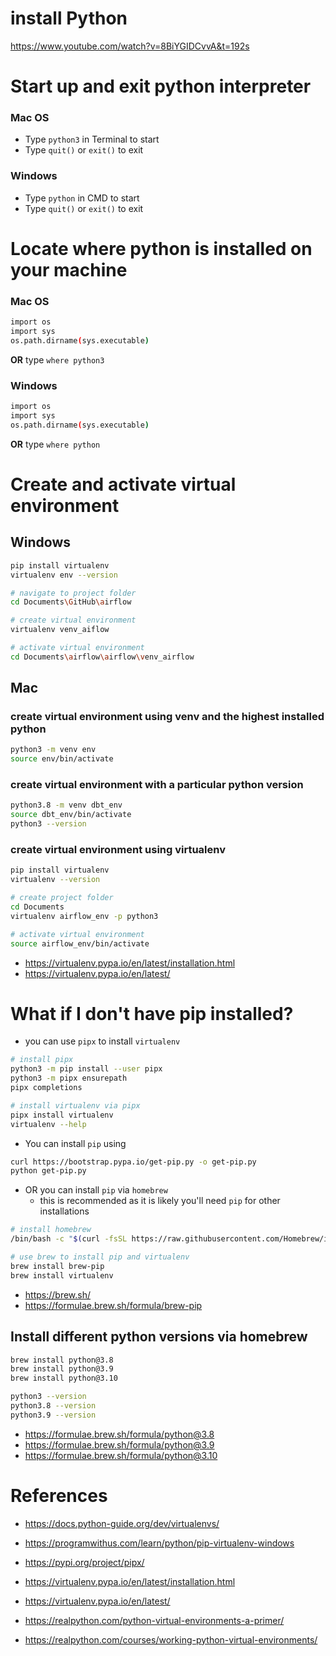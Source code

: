 
# install Python
https://www.youtube.com/watch?v=8BiYGIDCvvA&t=192s

# Start up and exit python interpreter

### Mac OS
* Type `python3` in Terminal to start
* Type `quit()` or `exit()` to exit


### Windows
* Type `python` in CMD to start
* Type `quit()` or `exit()` to exit

# Locate where python is installed on your machine

### Mac OS
```bash
import os
import sys
os.path.dirname(sys.executable)
```

**OR** type `where python3`

### Windows
```bash
import os
import sys
os.path.dirname(sys.executable)
```

**OR** type `where python`


# Create and activate virtual environment

## Windows
```bash
pip install virtualenv
virtualenv env --version

# navigate to project folder
cd Documents\GitHub\airflow

# create virtual environment
virtualenv venv_aiflow

# activate virtual environment
cd Documents\airflow\airflow\venv_airflow

```

## Mac

### create virtual environment using venv and the highest installed python
```bash
python3 -m venv env
source env/bin/activate
```

### create virtual environment with a particular python version
```bash
python3.8 -m venv dbt_env
source dbt_env/bin/activate
python3 --version
```


### create virtual environment using virtualenv
```bash
pip install virtualenv
virtualenv --version

# create project folder
cd Documents
virtualenv airflow_env -p python3

# activate virtual environment
source airflow_env/bin/activate
```
* https://virtualenv.pypa.io/en/latest/installation.html
* https://virtualenv.pypa.io/en/latest/

# What if I don't have pip installed?
 * you can use `pipx` to  install `virtualenv`

```bash
# install pipx
python3 -m pip install --user pipx
python3 -m pipx ensurepath
pipx completions

# install virtualenv via pipx
pipx install virtualenv
virtualenv --help
```

  * You can install `pip` using
```bash
curl https://bootstrap.pypa.io/get-pip.py -o get-pip.py
python get-pip.py
```

 * OR you can install `pip` via `homebrew`
   * this is recommended as it is likely you'll need `pip` for other installations

```bash
# install homebrew
/bin/bash -c "$(curl -fsSL https://raw.githubusercontent.com/Homebrew/install/HEAD/install.sh)"

# use brew to install pip and virtualenv
brew install brew-pip
brew install virtualenv
```
* https://brew.sh/
* https://formulae.brew.sh/formula/brew-pip


## Install different python versions via homebrew 

```bash
brew install python@3.8
brew install python@3.9
brew install python@3.10

python3 --version
python3.8 --version
python3.9 --version
```
* https://formulae.brew.sh/formula/python@3.8
* https://formulae.brew.sh/formula/python@3.9
* https://formulae.brew.sh/formula/python@3.10


# References
* https://docs.python-guide.org/dev/virtualenvs/
* https://programwithus.com/learn/python/pip-virtualenv-windows

* https://pypi.org/project/pipx/
* https://virtualenv.pypa.io/en/latest/installation.html
* https://virtualenv.pypa.io/en/latest/

* https://realpython.com/python-virtual-environments-a-primer/
* https://realpython.com/courses/working-python-virtual-environments/
